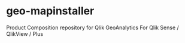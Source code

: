 # geo-mapinstaller
Product Composition repository for Qlik GeoAnalytics For Qlik Sense / QlikView / Plus
